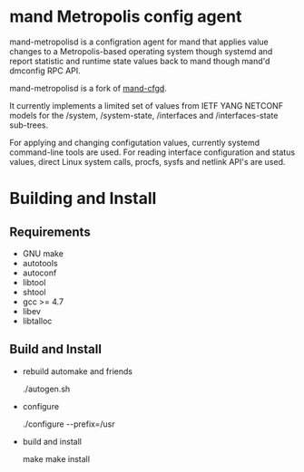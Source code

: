 # mand Metropolis config agent

mand-metropolisd is a configration agent for mand that applies value changes to a
Metropolis-based operating system though systemd and report statistic and runtime
state values back to mand though mand'd dmconfig RPC API.

mand-metropolisd is a fork of [mand-cfgd](https://github.com/opencpe/mand-cfgd).

It currently implements a limited set of values from IETF YANG NETCONF models for
the /system, /system-state, /interfaces and /interfaces-state sub-trees.

For applying and changing configutation values, currently systemd command-line tools
are used.
For reading interface configuration and status values, direct Linux system calls, procfs,
sysfs and netlink API's are used.

# Building and Install

## Requirements

- GNU make
- autotools
- autoconf
- libtool
- shtool
- gcc >= 4.7
- libev
- libtalloc

## Build and Install

* rebuild automake and friends

	./autogen.sh

* configure

	./configure --prefix=/usr

* build and install

	make
	make install
